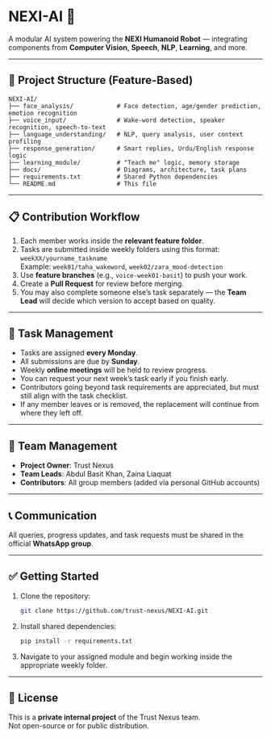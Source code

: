 
# NEXI-AI 🤖

A modular AI system powering the **NEXI Humanoid Robot** — integrating components from **Computer Vision**, **Speech**, **NLP**, **Learning**, and more.

---

## 🔧 Project Structure (Feature-Based)

```
NEXI-AI/
├── face_analysis/            # Face detection, age/gender prediction, emotion recognition
├── voice_input/              # Wake-word detection, speaker recognition, speech-to-text
├── language_understanding/   # NLP, query analysis, user context profiling
├── response_generation/      # Smart replies, Urdu/English response logic
├── learning_module/          # "Teach me" logic, memory storage
├── docs/                     # Diagrams, architecture, task plans
├── requirements.txt          # Shared Python dependencies
└── README.md                 # This file
```

---

## 📋 Contribution Workflow

1. Each member works inside the **relevant feature folder**.
2. Tasks are submitted inside weekly folders using this format:  
   `weekXX/yourname_taskname`  
   Example: `week01/taha_wakeword`, `week02/zara_mood-detection`
3. Use **feature branches** (e.g., `voice-week01-basit`) to push your work.
4. Create a **Pull Request** for review before merging.
5. You may also complete someone else’s task separately — the **Team Lead** will decide which version to accept based on quality.

---

## 🧠 Task Management

- Tasks are assigned **every Monday**.
- All submissions are due by **Sunday**.
- Weekly **online meetings** will be held to review progress.
- You can request your next week’s task early if you finish early.
- Contributors going beyond task requirements are appreciated, but must still align with the task checklist.
- If any member leaves or is removed, the replacement will continue from where they left off.

---

## 👥 Team Management

- **Project Owner**: Trust Nexus
- **Team Leads**: Abdul Basit Khan, Zaina Liaquat
- **Contributors**: All group members (added via personal GitHub accounts)

---

## 📞 Communication

All queries, progress updates, and task requests must be shared in the official **WhatsApp group**.

---

## ✅ Getting Started

1. Clone the repository:
   ```bash
   git clone https://github.com/trust-nexus/NEXI-AI.git
   ```
2. Install shared dependencies:
   ```bash
   pip install -r requirements.txt
   ```
3. Navigate to your assigned module and begin working inside the appropriate weekly folder.

---

## 📄 License

This is a **private internal project** of the Trust Nexus team.  
Not open-source or for public distribution.
